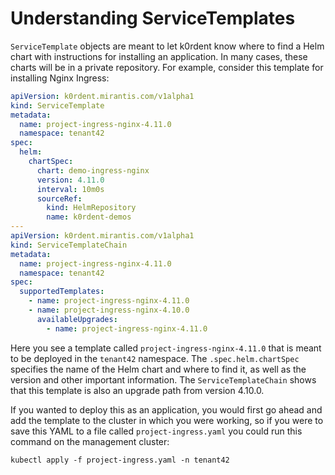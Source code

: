 # Understanding ServiceTemplates

`ServiceTemplate` objects are meant to let k0rdent know where to find a Helm chart with instructions for installing
an application. In many cases, these charts will be in a private repository.  For example, consider this template for
installing Nginx Ingress:

```yaml
apiVersion: k0rdent.mirantis.com/v1alpha1
kind: ServiceTemplate
metadata:
  name: project-ingress-nginx-4.11.0
  namespace: tenant42
spec:
  helm:
    chartSpec:
      chart: demo-ingress-nginx
      version: 4.11.0
      interval: 10m0s
      sourceRef:
        kind: HelmRepository
        name: k0rdent-demos
---
apiVersion: k0rdent.mirantis.com/v1alpha1
kind: ServiceTemplateChain
metadata:
  name: project-ingress-nginx-4.11.0
  namespace: tenant42
spec:
  supportedTemplates:
    - name: project-ingress-nginx-4.11.0
    - name: project-ingress-nginx-4.10.0
      availableUpgrades:
        - name: project-ingress-nginx-4.11.0
```

Here you see a template called `project-ingress-nginx-4.11.0` that is meant to be deployed in the `tenant42` namespace.
The `.spec.helm.chartSpec` specifies the name of the Helm chart and where to find it, as well as the version and other 
important information. The `ServiceTemplateChain` shows that this template is also an upgrade path from version 4.10.0.

If you wanted to deploy this as an application, you would first go ahead and add the template to the cluster in which you were working, so if you were to save this YAML to a file called `project-ingress.yaml` you could run this command on the management cluster:

```shell
kubectl apply -f project-ingress.yaml -n tenant42
```
